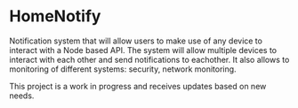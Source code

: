 # HomeNotify
Notification system that will allow users to make use of any device to interact with a Node based API. The system will allow multiple devices to interact with each other and send notifications to eachother. It also allows to monitoring of different systems: security, network monitoring.

This project is a work in progress and receives updates based on new needs.
